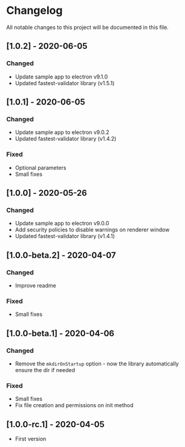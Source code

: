 # Changelog

All notable changes to this project will be documented in this file.

## [1.0.2] - 2020-06-05
### Changed
- Update sample app to electron v9.1.0
- Updated fastest-validator library (v1.5.1)

## [1.0.1] - 2020-06-05
### Changed
- Update sample app to electron v9.0.2
- Updated fastest-validator library (v1.4.2)
### Fixed
- Optional parameters
- Small fixes


## [1.0.0] - 2020-05-26
### Changed
- Update sample app to electron v9.0.0
- Add security policies to disable warnings on renderer window
- Updated fastest-validator library (v1.4.1)


## [1.0.0-beta.2] - 2020-04-07
### Changed
- Improve readme
### Fixed
- Small fixes


## [1.0.0-beta.1] - 2020-04-06
### Changed
- Remove the `mkdirOnStartup` option - now the library automatically ensure the dir if needed
### Fixed
- Small fixes
- Fix file creation and permissions on init method


## [1.0.0-rc.1] - 2020-04-05
- First version